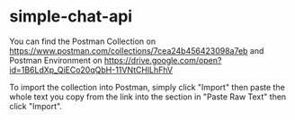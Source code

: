 # simple-chat-api

You can find the Postman Collection on https://www.postman.com/collections/7cea24b456423098a7eb and Postman Environment on https://drive.google.com/open?id=1B6LdXp_QiECo20qQbH-11VNtCHlLhFhV

To import the collection into Postman, simply click "Import" then paste the whole text you copy from the link into the section in "Paste Raw Text" then click "Import".
